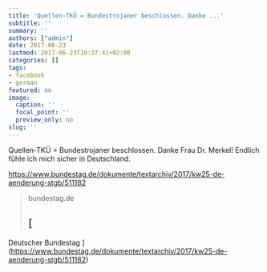 ```yaml
---
title: 'Quellen-TKÜ = Bundestrojaner beschlossen. Danke ...'
subtitle: ''
summary: ''
authors: ["admin"]
date: 2017-06-23
lastmod: 2017-06-23T10:37:41+02:00
categories: []
tags:
- facebook
- german
featured: no
image:
  caption: ''
  focal_point: ''
  preview_only: no
slug: ''
---
```

Quellen-TKÜ = Bundestrojaner beschlossen. Danke Frau Dr. Merkel! Endlich fühle ich mich sicher in Deutschland.

https://www.bundestag.de/dokumente/textarchiv/2017/kw25-de-aenderung-stgb/511182
> bundestag.de
> ## [
Deutscher Bundestag
](https://www.bundestag.de/dokumente/textarchiv/2017/kw25-de-aenderung-stgb/511182)
>


